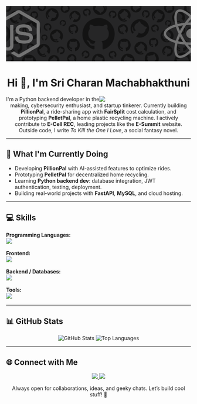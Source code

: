 <img src="git.png">
<h1 align="center">Hi 👋, I'm Sri Charan Machabhakthuni</h1>

<div align="center">
  <img src="https://cdn.dribbble.com/users/1708950/screenshots/4188877/developer_med.gif" width="250" align="right">
  <p>
    I'm a Python backend developer in the making, cybersecurity enthusiast, and startup tinkerer.  
    Currently building <b>PillionPal</b>, a ride-sharing app with <b>FairSplit</b> cost calculation,  
    and prototyping <b>PelletPal</b>, a home plastic recycling machine.  
    I actively contribute to <b>E-Cell REC</b>, leading projects like the <b>E-Summit</b> website.  
    Outside code, I write <i>To Kill the One I Love</i>, a social fantasy novel.
  </p>
</div>

---

## 🚀 What I'm Currently Doing
- Developing **PillionPal** with AI-assisted features to optimize rides.  
- Prototyping **PelletPal** for decentralized home recycling.  
- Learning **Python backend dev**: database integration, JWT authentication, testing, deployment.  
- Building real-world projects with **FastAPI**, **MySQL**, and cloud hosting.

---

## 💻 Skills

**Programming Languages:**  
<img src="https://skillicons.dev/icons?i=python,js,c,cpp,java,dart" />

**Frontend:**  
<img src="https://skillicons.dev/icons?i=react,html,css,bootstrap,tailwind,flutter" />

**Backend / Databases:**  
<img src="https://skillicons.dev/icons?i=fastapi,nodejs,express,mongodb,mysql,firebase" />

**Tools:**  
<img src="https://skillicons.dev/icons?i=git,github,vscode,figma,notion,aws" />

---

## 📊 GitHub Stats
<p align="center">
  <img src="https://github-readme-stats.vercel.app/api?username=SreeCharan153&show_icons=true&theme=dark" alt="GitHub Stats">
  <img src="https://github-readme-stats.vercel.app/api/top-langs/?username=SreeCharan153&layout=compact&theme=dark" alt="Top Languages">
</p>

---

## 🌐 Connect with Me
<p align="center">
  <a href="https://www.linkedin.com/in/sree-charan-machabhakthuni/">
    <img src="https://skillicons.dev/icons?i=linkedin" />
  </a>
  <a href="mailto:sricharanmachabhakthuni@gmail.com">
    <img src="https://skillicons.dev/icons?i=gmail" />
  </a>
</p>

<p align="center">Always open for collaborations, ideas, and geeky chats. Let’s build cool stuff! 🚀</p>
